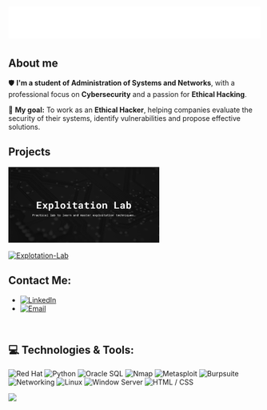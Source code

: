 <h1 align="center">
<img src="https://raw.githubusercontent.com/ElChe1/ElChe1/d248aa62113b0758c39813b8d1e57b2f967f7140/name.svg" alt="Set Cobler" />
</h1>

## About me
🛡️ **I'm a student of Administration of Systems and Networks**, with a professional focus on **Cybersecurity** and a passion for **Ethical Hacking**.

🎯 **My goal:** To work as an **Ethical Hacker**, helping companies evaluate the security of their systems, identify vulnerabilities and propose effective solutions.

## Projects
<a href="https://github.com/ElChe1/Explotation-Lab"><img src="https://raw.githubusercontent.com/ElChe1/Explotation-Lab/main/banner.png" style="height: 60%; width:60%;"/></a>

[![Explotation-Lab](https://img.shields.io/github/stars/ElChe1/Explotation-Lab?label=Explotation%20Lab&style=social)](https://github.com/ElChe1/Explotation-Lab)

## Contact Me:
  - [![LinkedIn](https://img.shields.io/badge/LinkedIn-Set_Cobler-0077B5?style=for-the-badge&logo=linkedin&logoColor=white&labelColor=101010)](https://www.linkedin.com/in/secomu)
  - [![Email](https://img.shields.io/badge/setcomu2005@gmail.com-Personal_Email-D14836?style=for-the-badge&logo=gmail&logoColor=white&labelColor=101010)](mailto:setcomu2005@gmail.com)
</br>
    

## 💻 Technologies & Tools:
![Red Hat](https://img.shields.io/badge/Red%20Hat-EE0000?style=for-the-badge&logo=redhat&logoColor=white)
![Python](https://img.shields.io/badge/python-3670A0?style=for-the-badge&logo=python&logoColor=ffdd54)
![Oracle SQL](https://img.shields.io/badge/oracle%20SQL-F80000.svg?style=for-the-badge&logo=square&logoColor=white)
![Nmap](https://img.shields.io/badge/nmap-%23008FBA.svg?style=for-the-badge&logo=eventstore&logoColor=white)
![Metasploit](https://img.shields.io/badge/metasploit-%230167ff.svg?style=for-the-badge&logo=metasploit&logoColor=white)
![Burpsuite](https://img.shields.io/badge/BurpSuite-FF6633.svg?style=for-the-badge&logo=burpsuite&logoColor=white)
![Networking](https://img.shields.io/badge/networking-%2320232a.svg?style=for-the-badge&logo=n8n&logoColor=%2361DAFB)
![Linux](https://img.shields.io/badge/Linux-FCC624.svg?style=for-the-badge&logo=linux&logoColor=black)
![Window Server](https://img.shields.io/badge/Windows%20Server-1c92dd?style=for-the-badge&logo=serverless&logoColor=white)
![HTML / CSS](https://img.shields.io/badge/HTML%20/%20CSS-E34F26?style=for-the-badge&logo=htmx&logoColor=white)


![](https://github-readme-activity-graph.vercel.app/graph?username=setcomu&theme=react-dark&bg_color=20232a&hide_border=true)
